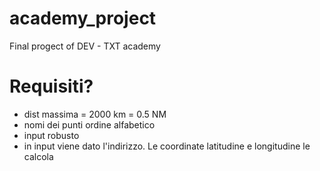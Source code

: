 # academy_project
Final progect of DEV - TXT academy


# Requisiti?
- dist massima = 2000 km = 0.5 NM
- nomi dei punti ordine alfabetico
- input robusto 
- in input viene dato l'indirizzo. Le coordinate latitudine e longitudine le calcola 